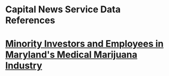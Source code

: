 <h1> Capital News Service Data References <h1> 
  <a href="https://docs.google.com/spreadsheets/d/1zIXndPhKeAcWOBro-8xP_dYfIANyLXy54raXcjsHPLU/edit#gid=1358800948"> Minority Investors and Employees in Maryland's Medical Marijuana Industry</a>
